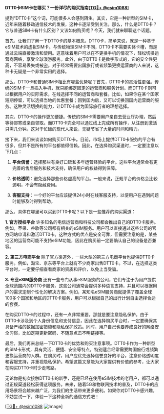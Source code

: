 **DTT0卡SIM卡在哪买？一份详尽的购买指南[[TG💪+ @esim1088](https://t.me/s/esim1088)]**

提到“DTT0卡”这个词，可能很多人会感到陌生。其实，它是一种新型的SIM卡，近年来随着移动通信技术的发展，这种卡逐渐受到关注。那么，什么是DTT0卡？它与普通SIM卡有什么区别？又该如何购买呢？今天，我们就来聊聊这个话题。

首先，让我们了解一下DTT0卡的基本概念。DTT0卡，简单来说，就是一种基于eSIM技术的虚拟SIM卡。与传统物理SIM卡不同，DTT0卡不需要实体卡槽，而是通过云端直接激活和使用。这意味着用户可以在不更换手机的情况下，轻松切换运营商网络，享受全球漫游服务。此外，由于DTT0卡是数字形式的，它的安全性更高，不容易丢失或被盗。对于经常需要出国旅行或者频繁更换运营商的人来说，这种卡无疑是一个非常实用的选择。

那么，DTT0卡和普通SIM卡相比有哪些优势呢？首先，DTT0卡的灵活性更强。传统的SIM卡一旦插入手机，就只能绑定固定的运营商和服务计划。而DTT0卡则可以根据用户的实际需求，在线选择不同的运营商和套餐。比如，如果你在某个国家短期停留，可以选择当地的优惠套餐；回到国内后，又可以切换回国内运营商的服务。这种灵活切换的能力，让DTT0卡成为国际旅行者的理想选择。

其次，DTT0卡的操作更加便捷。传统的SIM卡需要用户亲自去营业厅办理，然后等待邮寄或亲自领取。而DTT0卡完全可以通过线上完成所有操作，从注册到激活只需几分钟。这对于忙碌的现代人来说，无疑节省了大量的时间和精力。

接下来，我们来谈谈如何购买DTT0卡。目前，市场上提供DTT0卡服务的平台有很多，但并不是所有的平台都值得信赖。因此，在选择购买渠道时，一定要注意以下几点：

1. **平台信誉**：选择那些有良好口碑和多年运营经验的平台。这些平台通常会有更完善的售后服务和技术支持，确保用户的权益得到保障。

2. **价格透明**：避免选择那些价格虚高的平台。一般来说，正规平台的价格会比较透明，不会有隐藏费用。

3. **客服支持**：一个好的平台应该提供24小时在线客服支持，以便用户在遇到问题时能够及时得到帮助。

那么，具体在哪里可以买到DTT0卡呢？以下是一些推荐的购买渠道：

**1. 官方授权平台**
许多知名的电信运营商和科技公司都会推出自己的DTT0卡服务。例如，苹果、谷歌等公司都有相关的eSIM服务。用户可以直接通过这些公司的官方网站申请和激活DTT0卡。这种方式的优点是安全可靠，但需要注意的是，某些地区的运营商可能不支持eSIM功能，因此在购买前一定要确认自己的设备是否兼容。

**2. 第三方电商平台**
除了官方渠道外，一些大型的第三方电商平台也提供DTT0卡服务。例如，淘宝、京东等平台上就有不少商家出售DTT0卡。不过，在选择这类平台时，一定要仔细查看商家的资质和评价，以免上当受骗。

**3. 专业eSIM服务商**
还有一些专门从事eSIM服务的公司，它们专注于为用户提供全球范围内的DTT0卡服务。这些公司通常会提供多种语言支持，并且可以根据用户的需求定制个性化的解决方案。例如，某知名eSIM服务商就提供了覆盖全球100多个国家和地区的DTT0卡服务，用户可以根据自己的出行计划自由选择合适的套餐。

在购买DTT0卡的过程中，还有一点非常重要，那就是要注意隐私保护。由于DTT0卡涉及到个人身份信息和支付信息，因此在选择购买平台时，一定要确保其具备严格的数据加密措施和隐私保护政策。同时，用户自己也要养成良好的网络安全习惯，比如定期更新密码、不随意点击不明链接等。

最后，我们再来总结一下DTT0卡的优势和购买注意事项。DTT0卡作为一种新型的SIM卡形式，具有灵活、便捷、安全等特点，特别适合经常需要跨国旅行或频繁更换运营商的人群。在购买时，用户应优先选择信誉良好的平台，注意价格透明度和客服支持，并重视隐私保护。希望这篇文章能为大家提供有价值的参考，让大家在购买DTT0卡时少走弯路。

无论你是初次接触DTT0卡的新手，还是已经在使用eSIM技术的老用户，都可以通过正规渠道轻松获得这项服务。未来，随着5G和物联网技术的普及，DTT0卡的应用场景将会越来越广泛，为我们的生活带来更多便利。如果你对DTT0卡感兴趣，不妨尝试一下，体验一下这种全新的通信方式吧！

[[TG💪+ @esim1088](https://t.me/s/esim1088) ![Image](https://i.postimg.cc/4NQfJmqS/Snipaste-2025-05-13-00-14-12.png)]